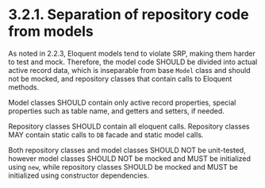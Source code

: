 # 3.2.1. Separation of repository code from models

As noted in 2.2.3, Eloquent models tend to violate SRP, making them harder to test
and mock. Therefore, the model code SHOULD be divided into actual active record data,
which is inseparable from base `Model` class and should not be mocked, and repository
classes that contain calls to Eloquent methods.

Model classes SHOULD contain only active record properties, special properties such
as table name, and getters and setters, if needed.

Repository classes SHOULD contain all eloquent calls. Repository classes MAY contain
static calls to `DB` facade and static model calls.

Both repository classes and model classes SHOULD NOT be unit-tested, however model
classes SHOULD NOT be mocked and MUST be initialized using `new`, while repository 
classes SHOULD be mocked and MUST be initialized using constructor dependencies.
